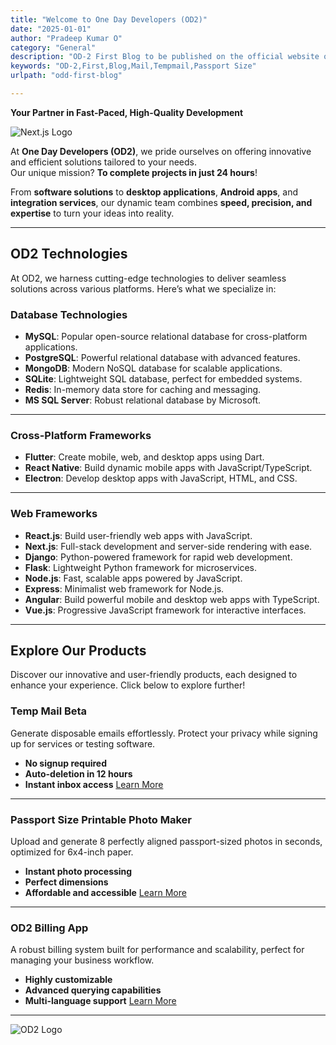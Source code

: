 ```yaml
---
title: "Welcome to One Day Developers (OD2)"
date: "2025-01-01"
author: "Pradeep Kumar O"
category: "General"
description: "OD-2 First Blog to be published on the official website of the community and contributors"
keywords: "OD-2,First,Blog,Mail,Tempmail,Passport Size"
urlpath: "odd-first-blog" 

---
```


**Your Partner in Fast-Paced, High-Quality Development**

![Next.js Logo](/odd.png)

At **One Day Developers (OD2)**, we pride ourselves on offering innovative and efficient solutions tailored to your needs.  
Our unique mission? **To complete projects in just 24 hours**!

From **software solutions** to **desktop applications**, **Android apps**, and **integration services**, our dynamic team combines **speed, precision, and expertise** to turn your ideas into reality.

---

## OD2 Technologies

At OD2, we harness cutting-edge technologies to deliver seamless solutions across various platforms. Here’s what we specialize in:

### Database Technologies

- **MySQL**: Popular open-source relational database for cross-platform applications.
- **PostgreSQL**: Powerful relational database with advanced features.
- **MongoDB**: Modern NoSQL database for scalable applications.
- **SQLite**: Lightweight SQL database, perfect for embedded systems.
- **Redis**: In-memory data store for caching and messaging.
- **MS SQL Server**: Robust relational database by Microsoft.

---

### Cross-Platform Frameworks

- **Flutter**: Create mobile, web, and desktop apps using Dart.
- **React Native**: Build dynamic mobile apps with JavaScript/TypeScript.
- **Electron**: Develop desktop apps with JavaScript, HTML, and CSS.

---

### Web Frameworks

- **React.js**: Build user-friendly web apps with JavaScript.
- **Next.js**: Full-stack development and server-side rendering with ease.
- **Django**: Python-powered framework for rapid web development.
- **Flask**: Lightweight Python framework for microservices.
- **Node.js**: Fast, scalable apps powered by JavaScript.
- **Express**: Minimalist web framework for Node.js.
- **Angular**: Build powerful mobile and desktop web apps with TypeScript.
- **Vue.js**: Progressive JavaScript framework for interactive interfaces.

---

## Explore Our Products

Discover our innovative and user-friendly products, each designed to enhance your experience. Click below to explore further!

### Temp Mail Beta

Generate disposable emails effortlessly. Protect your privacy while signing up for services or testing software.

- **No signup required**
- **Auto-deletion in 12 hours**
- **Instant inbox access**
  [Learn More](/temp-mail)

---

### Passport Size Printable Photo Maker

Upload and generate 8 perfectly aligned passport-sized photos in seconds, optimized for 6x4-inch paper.

- **Instant photo processing**
- **Perfect dimensions**
- **Affordable and accessible**
  [Learn More](/photo)

---

### OD2 Billing App

A robust billing system built for performance and scalability, perfect for managing your business workflow.

- **Highly customizable**
- **Advanced querying capabilities**
- **Multi-language support**
  [Learn More](/products)

---

![OD2 Logo](/odd.png)

